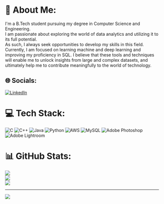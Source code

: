 # 💫 About Me:
I'm a B.Tech student pursuing my degree in Computer Science and Engineering.<br>I am passionate about exploring the world of data analytics and utilizing it to its full potential.<br>As such, I always seek opportunities to develop my skills in this field.<br>Currently, I am focused on learning machine and deep learning and improving my proficiency in SQL. I believe that these tools and techniques will enable me to unlock insights from large and complex datasets, and ultimately help me to contribute meaningfully to the world of technology.


## 🌐 Socials:
[![LinkedIn](https://img.shields.io/badge/LinkedIn-%230077B5.svg?logo=linkedin&logoColor=white)](https://linkedin.com/in/https://www.linkedin.com/in/ayush-aryan-5054261a0/) 

# 💻 Tech Stack:
![C](https://img.shields.io/badge/c-%2300599C.svg?style=for-the-badge&logo=c&logoColor=white) ![C++](https://img.shields.io/badge/c++-%2300599C.svg?style=for-the-badge&logo=c%2B%2B&logoColor=white) ![Java](https://img.shields.io/badge/java-%23ED8B00.svg?style=for-the-badge&logo=java&logoColor=white) ![Python](https://img.shields.io/badge/python-3670A0?style=for-the-badge&logo=python&logoColor=ffdd54) ![AWS](https://img.shields.io/badge/AWS-%23FF9900.svg?style=for-the-badge&logo=amazon-aws&logoColor=white) ![MySQL](https://img.shields.io/badge/mysql-%2300f.svg?style=for-the-badge&logo=mysql&logoColor=white) ![Adobe Photoshop](https://img.shields.io/badge/adobephotoshop-%2331A8FF.svg?style=for-the-badge&logo=adobephotoshop&logoColor=white) ![Adobe Lightroom](https://img.shields.io/badge/Adobe%20Lightroom-31A8FF.svg?style=for-the-badge&logo=Adobe%20Lightroom&logoColor=white)
# 📊 GitHub Stats:
![](https://github-readme-stats.vercel.app/api?username=AyushAryan11&theme=dark&hide_border=false&include_all_commits=false&count_private=false)<br/>
![](https://github-readme-streak-stats.herokuapp.com/?user=AyushAryan11&theme=dark&hide_border=false)<br/>
![](https://github-readme-stats.vercel.app/api/top-langs/?username=AyushAryan11&theme=dark&hide_border=false&include_all_commits=false&count_private=false&layout=compact)

---
[![](https://visitcount.itsvg.in/api?id=AyushAryan11&icon=0&color=0)](https://visitcount.itsvg.in)

<!-- Proudly created with GPRM ( https://gprm.itsvg.in ) -->
